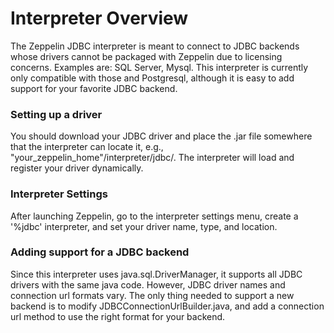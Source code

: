 # Interpreter Overview #

The Zeppelin JDBC interpreter is meant to connect to JDBC backends whose drivers cannot be packaged with 
Zeppelin due to licensing concerns. Examples are: SQL Server, Mysql. This interpreter is currently
only compatible with those and Postgresql, although it is easy to add support for your favorite JDBC backend.

### Setting up a driver

You should download your JDBC driver and place the .jar file somewhere that the interpreter can locate it, 
e.g., "your_zeppelin_home"/interpreter/jdbc/. The interpreter will load and register your driver dynamically.

### Interpreter Settings

After launching Zeppelin, go to the interpreter settings menu, create a '%jdbc' interpreter, and set your 
driver name, type, and location.

### Adding support for a JDBC backend

Since this interpreter uses java.sql.DriverManager, it supports all JDBC drivers with the same java code. 
However, JDBC driver names and connection url formats vary. The only thing needed to support a new backend 
is to modify JDBCConnectionUrlBuilder.java, and add a connection url method to use the right format for 
your backend.



